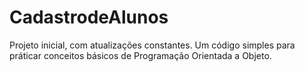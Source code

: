 # CadastrodeAlunos

Projeto inicial, com atualizações constantes. 
Um código simples para práticar conceitos básicos de Programação Orientada a Objeto.

